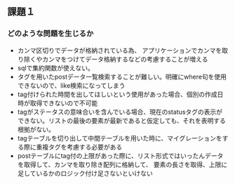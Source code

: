 ## 課題１
### どのような問題を生じるか
- カンマ区切りでデータが格納されている為、
アプリケーションでカンマを取り除くやカンマをつけてデータ格納するなどの考慮することが増える
- sqlで集約関数が使えない。
- タグを用いたpostデータ一覧検索することが難しい。明確にwhere句を使用できないので、like検索になってしまう
- tag付けられた時間を出してほしいという使用があった場合、個別の作成日時が取得できないので不可能
- tagがステータスの意味合いを含んでいる場合、現在のstatusタグの表示ができない。リストの最後の要素が最新であると仮定しても、それを表明する根拠がない。
- tagテーブルを切り出して中間テーブルを用いた時に、マイグレーションをする際に重複タグを考慮する必要がある
- postテーブルにtag付の上限があった際に、リスト形式ではいったんデータを取得して、カンマを取り除き配列に格納して、
要素の長さを取得、上限に足しているかのロジック付け足さないといけない

